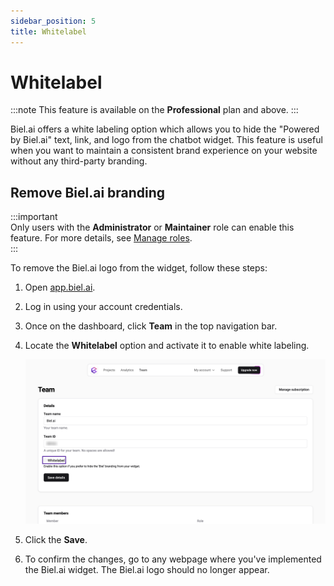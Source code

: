```yaml
---
sidebar_position: 5
title: Whitelabel
---
```


# Whitelabel

:::note
This feature is available on the **Professional** plan and above.
:::

Biel.ai offers a white labeling option which allows you to hide the "Powered by Biel.ai" text, link, and logo from the chatbot widget. This feature is useful when you want to maintain a consistent brand experience on your website without any third-party branding.

## Remove Biel.ai branding

:::important  
Only users with the **Administrator** or **Maintainer** role can enable this feature. For more details, see [Manage roles](roles.md).  
:::

To remove the Biel.ai logo from the widget, follow these steps:

1. Open [app.biel.ai](https://app.biel.ai).

2. Log in using your account credentials.

3. Once on the dashboard, click **Team** in the top navigation bar.

4. Locate the **Whitelabel** option and activate it to enable white labeling.

    ![Remove logo](./images/remove-logo.png)

5. Click the **Save**.

6. To confirm the changes, go to any webpage where you've implemented the Biel.ai widget. The Biel.ai logo should no longer appear.  
